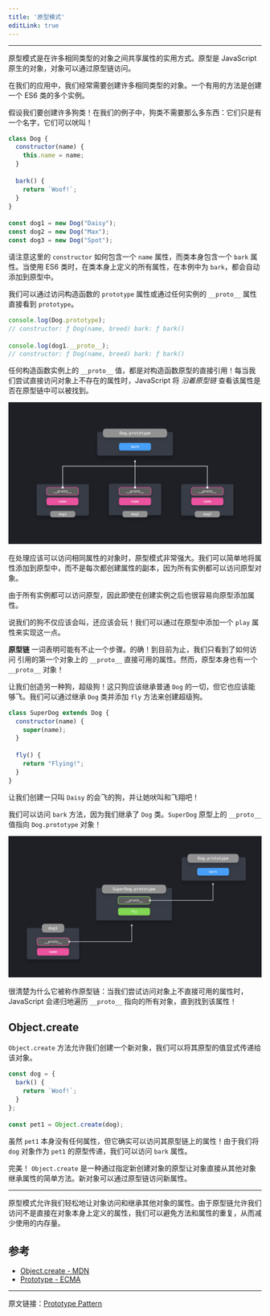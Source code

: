 ```yaml
---
title: '原型模式'
editLink: true
---
```


<script
  setup
>
import ArticleTitle from '../components/ArticleTitle.vue'
import CodePreview from '../components/CodePreview.vue'

const codes = []
</script>

<!--
Prototype Pattern
Share properties among many objects of the same type
-->

<article-title
  title="原型模式"
  sub="在相同类型的对象之间共享属性"
/>

---

<!-- The prototype pattern is a useful way to share properties among many objects of the same type. The prototype is an object that's native to JavaScript, and can be accessed by objects through the prototype chain. -->

原型模式是在许多相同类型的对象之间共享属性的实用方式。原型是 JavaScript 原生的对象，对象可以通过原型链访问。

<!-- In our applications, we often have to create many objects of the same type. A useful way of doing this is by creating multiple instances of an ES6 class. -->

在我们的应用中，我们经常需要创建许多相同类型的对象。一个有用的方法是创建一个 ES6 类的多个实例。

<!-- Let's say we want to create many dogs! In our example, dogs can't do that much: they simply have a name, and they can bark! -->

假设我们要创建许多狗类！在我们的例子中，狗类不需要那么多东西：它们只是有一个名字，它们可以吠叫！

```JavaScript
class Dog {
  constructor(name) {
    this.name = name;
  }

  bark() {
    return `Woof!`;
  }
}

const dog1 = new Dog("Daisy");
const dog2 = new Dog("Max");
const dog3 = new Dog("Spot");
```

<!-- Notice here how the `constructor` contains a `name` property, and the class itself contains a `bark` property. When using ES6 classes, all properties that are defined on the class itself, `bark` in this case, are automatically added to the `prototype`. -->

请注意这里的 `constructor` 如何包含一个 `name` 属性，而类本身包含一个 `bark` 属性。当使用 ES6 类时，在类本身上定义的所有属性，在本例中为 `bark`，都会自动添加到原型中。

<!-- We can see the `prototype` directly through accessing the `prototype` property on a constructor, or through the `__proto__` property on any *instance* . -->

我们可以通过访问构造函数的 `prototype` 属性或通过任何实例的 `__proto__` 属性直接看到 `prototype`。

```JavaScript
console.log(Dog.prototype);
// constructor: ƒ Dog(name, breed) bark: ƒ bark()

console.log(dog1.__proto__);
// constructor: ƒ Dog(name, breed) bark: ƒ bark()
```

<!-- The value of `__proto__` on any instance of the constructor, is a direct reference to the constructor's prototype! Whenever we try to access a property on an object that doesn't exist on the object directly, JavaScript will *go down the prototype chain* to see if the property is available within the prototype chain. -->

任何构造函数实例上的 `__proto__` 值，都是对构造函数原型的直接引用！每当我们尝试直接访问对象上不存在的属性时，JavaScript 将 *沿着原型链* 查看该属性是否在原型链中可以被找到。

![Flow](/images/Screen_Shot_2020-12-24_at_1.05.14_PM_k6pumf.png)

<!-- The prototype pattern is very powerful when working with objects that should have access to the same properties. Instead of creating a duplicate of the property each time, we can simply add the property to the prototype, since all instances have access to the prototype object. -->

在处理应该可以访问相同属性的对象时，原型模式非常强大。我们可以简单地将属性添加到原型中，而不是每次都创建属性的副本，因为所有实例都可以访问原型对象。

<!-- Since all instances have access to the prototype, it's easy to add properties to the prototype even after creating the instances. -->

由于所有实例都可以访问原型，因此即使在创建实例之后也很容易向原型添加属性。

<!-- Say that our dogs shouldn't only be able to bark, but they should also be able to play! We can make this possible by adding a `play` property to the prototype. -->

说我们的狗不仅应该会叫，还应该会玩！我们可以通过在原型中添加一个 `play` 属性来实现这一点。

<code-preview
  :code="codes[0]"
  preview="https://codesandbox.io/embed/eloquent-turing-v42kr?expanddevtools=1&view=preview&hidenavigation=1&theme=darkcodemirror=1&runonclick=1"
/>

<!-- The term **prototype chain** indicates that there could be more than one step. Indeed! So far, we've only seen how we can access properties that are directly available on the first object that `__proto__` has a reference to. However, prototypes themselves also have a `__proto__` object! -->

**原型链** 一词表明可能有不止一个步骤。的确！到目前为止，我们只看到了如何访问 引用的第一个对象上的 `__proto__` 直接可用的属性。然而，原型本身也有一个 `__proto__` 对象！

<!-- Let's create another type of dog, a super dog! This dog should inherit everything from a normal `Dog`, but it should also be able to fly. We can create a super dog by extending the `Dog` class and adding a `fly` method. -->

让我们创造另一种狗，超级狗！这只狗应该继承普通 `Dog` 的一切，但它也应该能够飞。我们可以通过继承 `Dog` 类并添加 `fly` 方法来创建超级狗。

```JavaScript
class SuperDog extends Dog {
  constructor(name) {
    super(name);
  }

  fly() {
    return "Flying!";
  }
}
```

<!-- Let's create a flying dog called `Daisy`, and let her bark and fly! -->

让我们创建一只叫 `Daisy` 的会飞的狗，并让她吠叫和飞翔吧！

<code-preview
  :code="codes[1]"
  preview="https://codesandbox.io/embed/hopeful-poitras-vuch6?expanddevtools=1&view=preview&hidenavigation=1&theme=darkcodemirror=1&runonclick=1"
/>

<!-- We have access to the `bark` method, as we extended the `Dog` class. The value of `__proto__` on the prototype of `SuperDog` points to the `Dog.prototype` object! -->

我们可以访问 `bark` 方法，因为我们继承了 `Dog` 类。`SuperDog` 原型上的 `__proto__` 值指向 `Dog.prototype` 对象！

![Flow](/images/Screen_Shot_2020-12-24_at_1.09.36_PM_isgkmt.png)

<!-- It gets clear why it's called a prototype chain: when we try to access a property that's not directly available on the object, JavaScript recursively walks down all the objects that `__proto__` points to, until it finds the property! -->

很清楚为什么它被称作原型链：当我们尝试访问对象上不直接可用的属性时，JavaScript 会递归地遍历 `__proto__` 指向的所有对象，直到找到该属性！

## Object.create

<!-- The `Object.create` method lets us create a new object, to which we can explicitly pass the value of its prototype. -->

`Object.create` 方法允许我们创建一个新对象，我们可以将其原型的值显式传递给该对象。

```JavaScript
const dog = {
  bark() {
    return `Woof!`;
  }
};

const pet1 = Object.create(dog);
```

<!-- Although `pet1` itself doesn't have any properties, it does have access to properties on its prototype chain! Since we passed the `dog` object as `pet1`'s prototype, we can access the `bark` property. -->

虽然 `pet1` 本身没有任何属性，但它确实可以访问其原型链上的属性！由于我们将 `dog` 对象作为 `pet1` 的原型传递，我们可以访问 `bark` 属性。

<code-preview
  :code="codes[2]"
  preview="https://codesandbox.io/embed/funny-wing-w38zk?expanddevtools=1&view=preview&hidenavigation=1&theme=darkcodemirror=1&runonclick=1"
/>

<!-- Perfect! `Object.create` is a simple way to let objects directly inherit properties from other objects, by specifying the newly created object's prototype. The new object can access the new properties by walking down the prototype chain. -->

完美！ `Object.create` 是一种通过指定新创建对象的原型让对象直接从其他对象继承属性的简单方法。新对象可以通过原型链访问新属性。

---

<!-- The prototype pattern allows us to easily let objects access and inherit properties from other objects. Since the prototype chain allows us to access properties that aren't directly defined on the object itself, we can avoid duplication of methods and properties, thus reducing the amount of memory used. -->

原型模式允许我们轻松地让对象访问和继承其他对象的属性。由于原型链允许我们访问不是直接在对象本身上定义的属性，我们可以避免方法和属性的重复，从而减少使用的内存量。

## 参考

- [Object.create - MDN](https://developer.mozilla.org/en-US/docs/Web/JavaScript/Reference/Global_Objects/Object/create)
- [Prototype - ECMA](https://www.ecma-international.org/ecma-262/5.1/#sec-4.3.5)

---

原文链接：[Prototype Pattern](https://www.patterns.dev/posts/prototype-pattern/)
